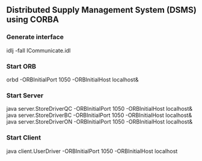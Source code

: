 ## Distributed Supply Management System (DSMS) using CORBA

### Generate interface
idlj -fall ICommunicate.idl

### Start ORB
orbd -ORBInitialPort 1050 -ORBInitialHost localhost&

### Start Server
java server.StoreDriverQC -ORBInitialPort 1050 -ORBInitialHost localhost&
java server.StoreDriverBC -ORBInitialPort 1050 -ORBInitialHost localhost&
java server.StoreDriverON -ORBInitialPort 1050 -ORBInitialHost localhost&

### Start Client
java client.UserDriver -ORBInitialPort 1050 -ORBInitialHost localhost